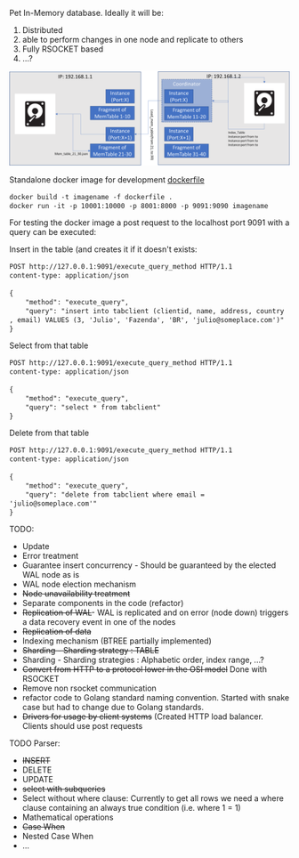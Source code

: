 Pet In-Memory database. Ideally it will be:
1) Distributed
2) able to perform changes in one node and replicate to others
3) Fully RSOCKET based
4) ...?

![alt text](Nimpha_Model.png)

Standalone docker image for development
[dockerfile](https://github.com/bcosso/nimpha/blob/main/dockerfile)
```
docker build -t imagename -f dockerfile .
docker run -it -p 10001:10000 -p 8001:8000 -p 9091:9090 imagename
```
For testing the docker image a post request to the localhost port 9091 with a query can be executed:

Insert in the table (and creates it if it doesn't exists:
```
POST http://127.0.0.1:9091/execute_query_method HTTP/1.1
content-type: application/json

{
    "method": "execute_query",
    "query": "insert into tabclient (clientid, name, address, country , email) VALUES (3, 'Julio', 'Fazenda', 'BR', 'julio@someplace.com')"
}
```
Select from that table
```
POST http://127.0.0.1:9091/execute_query_method HTTP/1.1
content-type: application/json

{
    "method": "execute_query",
    "query": "select * from tabclient"
}
```

Delete from that table
```
POST http://127.0.0.1:9091/execute_query_method HTTP/1.1
content-type: application/json

{
    "method": "execute_query",
    "query": "delete from tabclient where email = 'julio@someplace.com'"
}
```

TODO:
 - Update
 - Error treatment
 - Guarantee insert concurrency - Should be guaranteed by the elected WAL node as is
 - WAL node election mechanism
 - ~~Node unavailability treatment~~
 - Separate components in the code (refactor)
 - ~~Replication of WAL~~- WAL is replicated and on error (node down) triggers a data recovery event in one of the nodes
 - ~~Replication of data~~
 - Indexing mechanism (BTREE partially implemented)
 - ~~Sharding - Sharding strategy : TABLE~~
 - Sharding - Sharding strategies : Alphabetic order, index range, ...? 
 - ~~Convert from HTTP to a protocol lower in the OSI model~~ Done with RSOCKET
 - Remove non rsocket communication
 - refactor code to Golang standard naming convention. Started with snake case but had to change due to Golang standards.
 - ~~Drivers for usage by client systems~~ (Created HTTP load balancer. Clients should use post requests

TODO Parser:
 - ~~INSERT~~
 - DELETE
 - UPDATE
 - ~~select with subqueries~~
 - Select without where clause: Currently to get all rows we need a where clause containing an always true condition (i.e. where 1 = 1)  
 - Mathematical operations
 - ~~Case When~~
 - Nested Case When
 - ...
 
